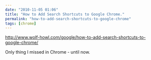```yaml
---
date: "2010-11-05 01:06"
title: "How to Add Search Shortcuts to Google Chrome."
permalink: "how-to-add-search-shortcuts-to-google-chrome"
tags: [chrome]
---
```


<a href="http://www.wolf-howl.com/google/how-to-add-search-shortcuts-to-google-chrome/">http://www.wolf-howl.com/google/how-to-add-search-shortcuts-to-google-chrome/</a>

Only thing I missed in Chrome - until now.
